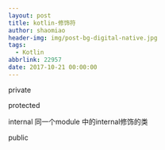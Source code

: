 ```yaml
---
layout: post
title: kotlin-修饰符
author: shaomiao
header-img: img/post-bg-digital-native.jpg
tags:
  - Kotlin
abbrlink: 22957
date: 2017-10-21 00:00:00
---
```

private

protected

internal  同一个module 中的internal修饰的类

public
